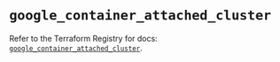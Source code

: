 # `google_container_attached_cluster`

Refer to the Terraform Registry for docs: [`google_container_attached_cluster`](https://registry.terraform.io/providers/hashicorp/google/5.28.0/docs/resources/container_attached_cluster).
